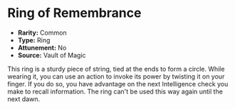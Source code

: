 # Ring of Remembrance

- **Rarity:** Common
- **Type:** Ring
- **Attunement:** No
- **Source:** Vault of Magic

This ring is a sturdy piece of string, tied at the ends to form a circle. While wearing it, you can use an action to invoke its power by twisting it on your finger. If you do so, you have advantage on the next Intelligence check you make to recall information. The ring can't be used this way again until the next dawn.

